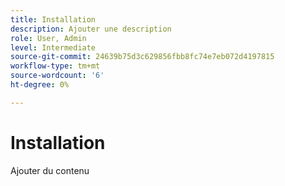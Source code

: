```yaml
---
title: Installation
description: Ajouter une description
role: User, Admin
level: Intermediate
source-git-commit: 24639b75d3c629856fbb8fc74e7eb072d4197815
workflow-type: tm+mt
source-wordcount: '6'
ht-degree: 0%

---
```


# Installation

Ajouter du contenu